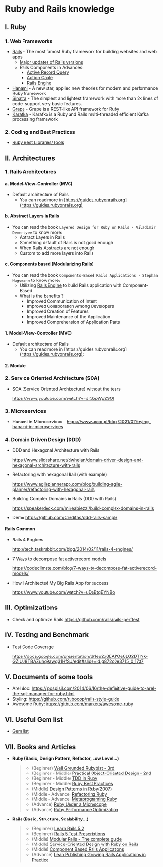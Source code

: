 # Ruby and Rails knowledge

## I. Ruby

### 1. Web Frameworks

- [Rails](https://rubyonrails.org/) - The most famost Ruby framework for building websites and web apps
  - [Major updates of Rails versions](https://github.com/jackiedo91/ruby_and_rails_knowledge/blob/master/1_ruby_web_frameworks/rails/major_updates_of_rails_version.md.md)
  - Rails Components in Advances:
    - [Active Record Query](https://github.com/jackiedo91/ruby_and_rails_knowledge/blob/master/1_ruby_web_frameworks/rails/active_record_query.md.md)
    - [Action Cable](https://github.com/jackiedo91/ruby_and_rails_knowledge/blob/master/1_ruby_web_frameworks/rails/action_cable.md.md)
    - [Rails Engine](https://github.com/jackiedo91/ruby_and_rails_knowledge/blob/master/1_ruby_web_frameworks/rails/action_cable.md.md)
- [Hanami](https://guides.hanamirb.org/v2.0/introduction/getting-started/) - A new star, applied new theories for modern and performance Ruby framework
- [Sinatra](https://sinatrarb.com/intro.html) - The simplest and lightest framework with more than 2k lines of code, support very basic features.
- [Grape](https://github.com/ruby-grape/grape#what-is-grape) - Grape is a REST-like API framework for Ruby
- [Karafka](https://github.com/karafka/karafka) - Karafka is a Ruby and Rails multi-threaded efficient Kafka processing framework

### 2. Coding and Best Practices
- [Ruby Best Libraries/Tools](https://github.com/markets/awesome-ruby)

## II. Architectures

### 1. Rails Architectures

#### a. Model-View-Controller (MVC)

- Default architecture of Rails
  - You can read more in [https://guides.rubyonrails.org](https://guides.rubyonrails.org)

#### b. Abstract Layers in Rails

- You can read the book `Layered Design for Ruby on Rails - Viladimir Dementyev` to know more:
  - Abtract Layers in Rails
  - Something default of Rails is not good enough
  - When Rails Abstracts are not enough
  - Custom to add more layers into Rails

#### c. Components based (Modularizing Rails)

- You can read the book `Components-Based Rails Applications - Stephan Hagemann` to know more:
  - Utilizing [Rails Engine](https://guides.rubyonrails.org/engines.html) to build Rails application with Component-Based
  - What is the benefits ?
    - Improved Communication of Intent
    - Improved Collaboration Among Developers
    - Improved Creation of Features
    - Improved Maintenance of the Application
    - Improved Comprehension of Application Parts

#### 1. Model-View-Controller (MVC)

- Default architecture of Rails
  - You can read more in [https://guides.rubyonrails.org](https://guides.rubyonrails.org):

#### 2. Module

### 2. Service Oriented Architecture (SOA)

- SOA (Service Oriented Architecture) without the tears

  <https://www.youtube.com/watch?v=JrS5pWp29OI>

### 3. Microservices

- Hanami in Microservices - <https://www.useo.pl/blog/2021/07/trying-hanami-in-microservices>

### 4. Domain Driven Design (DDD)

- DDD and Hexagonal Architecture with Rails

  <https://www.slideshare.net/dwhelan/domain-driven-design-and-hexagonal-srchitecture-with-rails>

- Refactoring with hexagonal Rail (with example)

  <https://www.agileplannerapp.com/blog/building-agile-planner/refactoring-with-hexagonal-rails>

- Building Complex Domains in Rails (DDD with Rails)

  <https://speakerdeck.com/mikeabiezzi/build-complex-domains-in-rails>

- Demo <https://github.com/Creditas/ddd-rails-sample>

#### Rails Common

- Rails 4 Engines

  <http://tech.taskrabbit.com/blog/2014/02/11/rails-4-engines/>

- 7 Ways to decompose fat activerecord models

  <https://codeclimate.com/blog/7-ways-to-decompose-fat-activerecord-models/>

- How I Architected My Big Rails App for success

  <https://www.youtube.com/watch?v=uDaBtqEYNBo>

## III. Optimizations

- Check and optimize Rails <https://github.com/rails/rails-perftest>

## IV. Testing and Benchmark

- Test Code Coverage

  <https://docs.google.com/presentation/d/1eu2x8EAPOe6LG2DTjNk-GZiUJ8TBAZuhq9awg31HfSU/edit#slide=id.g872c0e3715_0_1737>

## V. Documents of some tools

- Arel doc: <https://jpospisil.com/2014/06/16/the-definitive-guide-to-arel-the-sql-manager-for-ruby.html>
- Styling: <https://github.com/rubocop/rails-style-guide>
- Awesome Ruby: <https://github.com/markets/awesome-ruby>

## VI. Useful Gem list

- [Gem list](https://github.com/jackiedo91/ruby_and_rails_knowledge/blob/master/7_gems/useful_gems.md)

## VII. Books and Articles

- **Ruby (Basic, Design Pattern, Refactor, Low Level...)**
    > - (Beginner) [Well Grounded Rubybist - 3rd](https://github.com/jackiedo91/ruby_and_rails_knowledge/blob/master/6_books/Ruby%20-%20Well%20grounded%20Rubyist%20-%203rd.pdf)
    > - (Beginner - Middle) [Practical Object-Oriented Design - 2nd](https://github.com/jackiedo91/ruby_and_rails_knowledge/blob/master/6_books/Ruby%20-%20Practical%20Object-Oriented%20Design%20-%202nd.pdf)
    > - (Beginner - Middle) [TDD in Ruby](https://github.com/jackiedo91/ruby_and_rails_knowledge/blob/master/6_books/Ruby%20-%20Test%20Driven%20Development%20in%20Ruby.pdf)
    > - (Beginner - Middle) [Ruby Best Practices](https://github.com/jackiedo91/ruby_and_rails_knowledge/blob/master/6_books/Ruby%20-%20Ruby%20Best%20%20Practices.pdf)
    > - (Middle) [Design Patterns in Ruby(2007)](https://github.com/jackiedo91/ruby_and_rails_knowledge/blob/master/6_books/Ruby%20-%20Design%20Patterns%20in%20Ruby%20(2007).pdf)
    > - (Middle - Advance) [Refactoring Ruby](https://github.com/jackiedo91/ruby_and_rails_knowledge/blob/master/6_books/Ruby%20-%20Refactoring%20Ruby.pdf)
    > - (Middle - Advance) [Metaprograming Ruby](https://github.com/jackiedo91/ruby_and_rails_knowledge/blob/master/6_books/Ruby%20-%20Metaprogramming%20Ruby%202nd.pdf)
    > - (Advance) [Ruby Under a Microscope](https://github.com/jackiedo91/ruby_and_rails_knowledge/blob/master/6_books/Ruby%20-%20Ruby%20Under%20a%20Microscope.pdf)
    > - (Advance) [Ruby Performance Optimization](https://github.com/jackiedo91/ruby_and_rails_knowledge/blob/master/6_books/Ruby%20-%20Ruby%20Performance%20Optimization.pdf)

- **Rails (Basic, Structure, Scalability...)**
    > - (Beginner) [Learn Rails 5.2](https://github.com/jackiedo91/ruby_and_rails_knowledge/blob/master/6_books/Rails%20-%20Learn%20Rails%205-2.pdf)
    > - (Beginner) [Rails 5 Test Prescriptions](https://github.com/jackiedo91/ruby_and_rails_knowledge/blob/master/6_books/Rails%20-%20Rails%205%20Test%20Prescriptions.pdf)
    > - (Middle) [Modular Rails - The complete guide](https://github.com/jackiedo91/ruby_and_rails_knowledge/blob/master/6_books/Rails%20-%20Modular%20Rails%20The%20Complete%20Guide%20to%20Modular%20Rails%20Applications.pdf)
    > - (Middle) [Service-Oriented Design with Ruby on Rails](https://github.com/jackiedo91/ruby_and_rails_knowledge/blob/master/6_books/Rails%20-%20Service-Oriented%20Design%20with%20Ruby%20and%20Rails.pdf)
    > - (Middle) [Component Based Rails Applications](https://github.com/jackiedo91/ruby_and_rails_knowledge/blob/master/6_books/Rails%20-%20Component%20Based%20Rails-Applications.pdf)
    > - (Advance) [Lean Publishing Growing Rails Applications in Practice](https://github.com/jackiedo91/ruby_and_rails_knowledge/blob/master/6_books/Rails%20-%20Lean%20Publishing%20Growing%20Rails%20Applications%20in%20Practice%20(2014).pdf)
